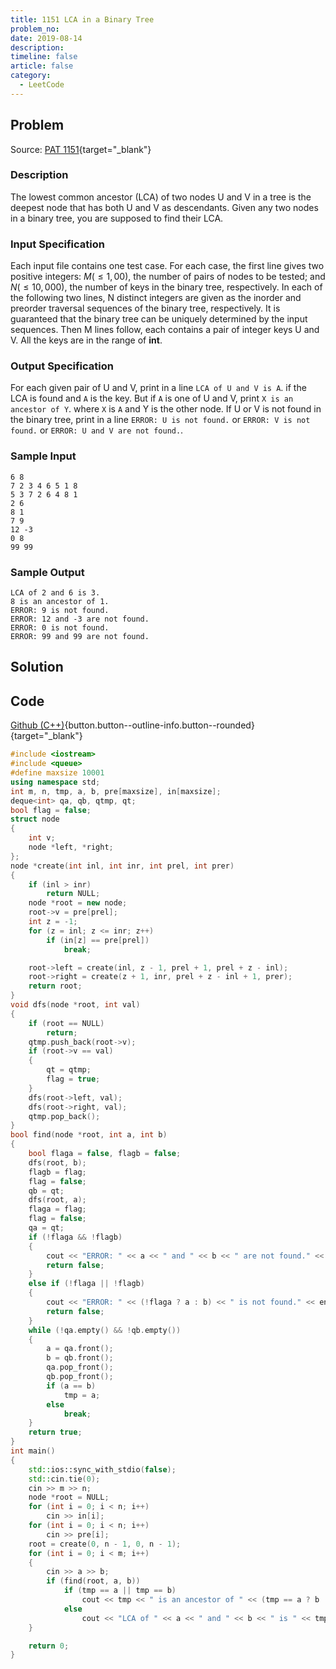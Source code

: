 ```yaml
---
title: 1151 LCA in a Binary Tree
problem_no:
date: 2019-08-14
description: 
timeline: false
article: false
category:
  - LeetCode
---
```


<!--more-->

## Problem

Source: [PAT 1151](https://pintia.cn/problem-sets/994805342720868352/exam/problems/1038430130011897856){target="_blank"}

### Description

The lowest common ancestor (LCA) of two nodes U and V in a tree is the deepest node that has both U and V as descendants.
Given any two nodes in a binary tree, you are supposed to find their LCA.

### Input Specification

Each input file contains one test case. For each case, the first line gives two positive integers: $M(≤1,00)$, the number of pairs of nodes to be tested; and $N(≤10,000)$, the number of keys in the binary tree, respectively. In each of the following two lines, N distinct integers are given as the inorder and preorder traversal sequences of the binary tree, respectively. It is guaranteed that the binary tree can be uniquely determined by the input sequences. Then M lines follow, each contains a pair of integer keys U and V. All the keys are in the range of **int**.

### Output Specification

For each given pair of U and V, print in a line `LCA of U and V is A`. if the LCA is found and `A` is the key. But if `A` is one of U and V, print `X is an ancestor of Y`. where `X` is `A` and Y is the other node. If U or V is not found in the binary tree, print in a line `ERROR: U is not found.` or `ERROR: V is not found.` or `ERROR: U and V are not found.`.

### Sample Input

```text
6 8
7 2 3 4 6 5 1 8
5 3 7 2 6 4 8 1
2 6
8 1
7 9
12 -3
0 8
99 99
```

### Sample Output

```text
LCA of 2 and 6 is 3.
8 is an ancestor of 1.
ERROR: 9 is not found.
ERROR: 12 and -3 are not found.
ERROR: 0 is not found.
ERROR: 99 and 99 are not found.
```

## Solution

## Code

[Github (C++)](https://github.com/Alomerry/algorithm/blob/master/pat/a/){button.button--outline-info.button--rounded}{target="_blank"}


```cpp
#include <iostream>
#include <queue>
#define maxsize 10001
using namespace std;
int m, n, tmp, a, b, pre[maxsize], in[maxsize];
deque<int> qa, qb, qtmp, qt;
bool flag = false;
struct node
{
    int v;
    node *left, *right;
};
node *create(int inl, int inr, int prel, int prer)
{
    if (inl > inr)
        return NULL;
    node *root = new node;
    root->v = pre[prel];
    int z = -1;
    for (z = inl; z <= inr; z++)
        if (in[z] == pre[prel])
            break;

    root->left = create(inl, z - 1, prel + 1, prel + z - inl);
    root->right = create(z + 1, inr, prel + z - inl + 1, prer);
    return root;
}
void dfs(node *root, int val)
{
    if (root == NULL)
        return;
    qtmp.push_back(root->v);
    if (root->v == val)
    {
        qt = qtmp;
        flag = true;
    }
    dfs(root->left, val);
    dfs(root->right, val);
    qtmp.pop_back();
}
bool find(node *root, int a, int b)
{
    bool flaga = false, flagb = false;
    dfs(root, b);
    flagb = flag;
    flag = false;
    qb = qt;
    dfs(root, a);
    flaga = flag;
    flag = false;
    qa = qt;
    if (!flaga && !flagb)
    {
        cout << "ERROR: " << a << " and " << b << " are not found." << endl;
        return false;
    }
    else if (!flaga || !flagb)
    {
        cout << "ERROR: " << (!flaga ? a : b) << " is not found." << endl;
        return false;
    }
    while (!qa.empty() && !qb.empty())
    {
        a = qa.front();
        b = qb.front();
        qa.pop_front();
        qb.pop_front();
        if (a == b)
            tmp = a;
        else
            break;
    }
    return true;
}
int main()
{
    std::ios::sync_with_stdio(false);
    std::cin.tie(0);
    cin >> m >> n;
    node *root = NULL;
    for (int i = 0; i < n; i++)
        cin >> in[i];
    for (int i = 0; i < n; i++)
        cin >> pre[i];
    root = create(0, n - 1, 0, n - 1);
    for (int i = 0; i < m; i++)
    {
        cin >> a >> b;
        if (find(root, a, b))
            if (tmp == a || tmp == b)
                cout << tmp << " is an ancestor of " << (tmp == a ? b : a) << "." << endl;
            else
                cout << "LCA of " << a << " and " << b << " is " << tmp << "." << endl;
    }

    return 0;
}
```
